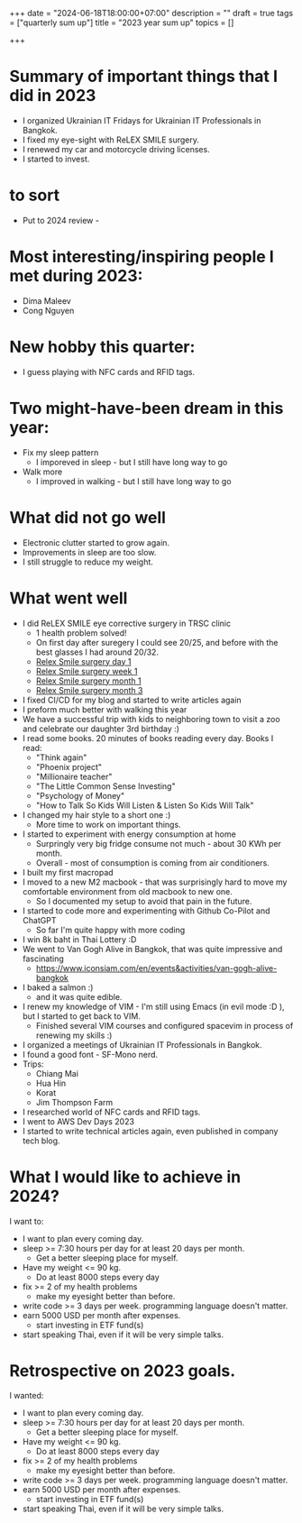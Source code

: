 +++
date = "2024-06-18T18:00:00+07:00"
description = ""
draft = true
tags = ["quarterly sum up"]
title = "2023 year sum up"
topics = []

+++

# Summary of important things that I did in 2023

* I organized Ukrainian IT Fridays for Ukrainian IT Professionals in Bangkok.
* I fixed my eye-sight with ReLEX SMILE surgery.
* I renewed my car and motorcycle driving licenses.
* I started to invest.

<!--more-->

# to sort

* Put to 2024 review - 

# Most interesting/inspiring people I met during 2023:

* Dima Maleev
* Cong Nguyen

# New hobby this quarter:

* I guess playing with NFC cards and RFID tags.

# Two might-have-been dream in this year:

* Fix my sleep pattern
  * I imporeved in sleep - but I still have long way to go
* Walk more
  * I improved in walking - but I still have long way to go

# What did not go well

* Electronic clutter started to grow again.
* Improvements in sleep are too slow.
* I still struggle to reduce my weight.

# What went well

* I did ReLEX SMILE eye corrective surgery in TRSC clinic
  * 1 health problem solved!
  * On first day after suregery I could see 20/25, and before with the best glasses I had around 20/32.
  * [Relex Smile surgery day 1](/img/relex-smile-surgery-day1.jpeg)
  * [Relex Smile surgery week 1](/img/relex-smile-surgery-week1.jpeg)
  * [Relex Smile surgery month 1](/img/relex-smile-surgery-month1.jpeg)
  * [Relex Smile surgery month 3](/img/relex-smile-surgery-month3.jpeg)
* I fixed CI/CD for my blog and started to write articles again
* I preform much better with walking this year
* We have a successful trip with kids to neighboring town to visit a zoo and celebrate our daughter 3rd birthday :)
* I read some books. 20 minutes of books reading every day. Books I read:
  * "Think again"
  * "Phoenix project"
  * "Millionaire teacher"
  * "The Little Common Sense Investing"
  * "Psychology of Money"
  * "How to Talk So Kids Will Listen & Listen So Kids Will Talk"
* I changed my hair style to a short one :)
  * More time to work on important things.
* I started to experiment with energy consumption at home
  * Surpringly very big fridge consume not much - about 30 KWh per month.
  * Overall - most of consumption is coming from air conditioners.
* I built my first macropad
* I moved to a new M2 macbook - that was surprisingly hard to move my comfortable environment from old macbook to new one.
  * So I documented my setup to avoid that pain in the future.
* I started to code more and experimenting with Github Co-Pilot and ChatGPT
  * So far I'm quite happy with more coding
* I win 8k baht in Thai Lottery :D
* We went to Van Gogh Alive in Bangkok, that was quite impressive and fascinating
  * https://www.iconsiam.com/en/events&activities/van-gogh-alive-bangkok
* I baked a salmon :)
  * and it was quite edible.
* I renew my knowledge of VIM - I'm still using Emacs (in evil mode :D ), but I started to get back to VIM.
  * Finished several VIM courses and configured spacevim in process of renewing my skills :)
* I organized a meetings of Ukrainian IT Professionals in Bangkok.
* I found a good font - SF-Mono nerd.
* Trips:
  * Chiang Mai
  * Hua Hin
  * Korat
  * Jim Thompson Farm
* I researched world of NFC cards and RFID tags.
* I went to AWS Dev Days 2023
* I started to write technical articles again, even published in company tech blog.

# What I would like to achieve in 2024?
I want to:

* I want to plan every coming day.
* sleep >= 7:30 hours per day for at least 20 days per month.
  * Get a better sleeping place for myself.
* Have my weight <= 90 kg.
  * Do at least 8000 steps every day
* fix >= 2 of my health problems
  * make my eyesight better than before.
* write code >= 3 days per week. programming language doesn't matter.
* earn 5000 USD per month after expenses.
  * start investing in ETF fund(s)
* start speaking Thai, even if it will be very simple talks.

# Retrospective on 2023 goals.
I wanted:

* I want to plan every coming day.
* sleep >= 7:30 hours per day for at least 20 days per month.
  * Get a better sleeping place for myself.
* Have my weight <= 90 kg.
  * Do at least 8000 steps every day
* fix >= 2 of my health problems
  * make my eyesight better than before.
* write code >= 3 days per week. programming language doesn't matter.
* earn 5000 USD per month after expenses.
  * start investing in ETF fund(s)
* start speaking Thai, even if it will be very simple talks.

